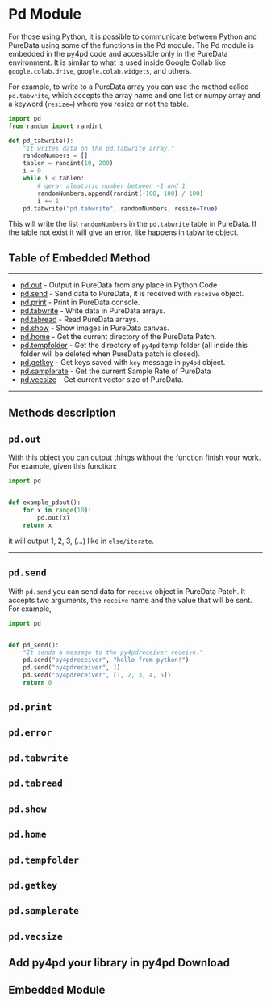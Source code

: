 # Pd Module

For those using Python, it is possible to communicate between Python and PureData using some of the functions in the Pd module. The Pd module is embedded in the py4pd code and accessible only in the PureData environment. It is similar to what is used inside Google Collab like `google.colab.drive`, `google.colab.widgets`, and others.

For example, to write to a PureData array you can use the method called `pd.tabwrite`, which accepts the array name and one list or numpy array and a keyword (`resize=`) where you resize or not the table. 

``` Python
import pd
from random import randint

def pd_tabwrite():
    "It writes data on the pd.tabwrite array."
    randomNumbers = []
    tablen = randint(10, 200)
    i = 0
    while i < tablen:
        # gerar aleatoric number between -1 and 1
        randomNumbers.append(randint(-100, 100) / 100)
        i += 1
    pd.tabwrite("pd.tabwrite", randomNumbers, resize=True)

```

This will write the list `randomNumbers` in the `pd.tabwrite` table in PureData. If the table not exist it will give an error, like happens in tabwrite object.



## Table of Embedded Method

--------------------------- 
* [pd.out](##pd.out) - Output in PureData from any place in Python Code 
* [pd.send](##pd.send) - Send data to PureData, it is received with `receive` object.
* [pd.print](##pd.print) - Print in PureData console.
* [pd.tabwrite](##pd.tabwrite) - Write data in PureData arrays.
* [pd.tabread](##pd.tabread) - Read PureData arrays.
* [pd.show](##pd.show) - Show images in PureData canvas.
* [pd.home](##pd.home) - Get the current directory of the PureData Patch.
* [pd.tempfolder](##pd.tempfolder) - Get the directory of `py4pd` temp folder (all inside this folder will be deleted when PureData patch is closed).
* [pd.getkey](##pd.getkey) - Get keys saved with `key` message in `py4pd` object.
* [pd.samplerate](##pd.samplerate) - Get the current Sample Rate of PureData
* [pd.vecsize](##pd.vecsize) - Get current vector size of PureData.
-------------------------

## Methods description

 ## `pd.out` 

With this object you can output things without the function finish your work. For example, given this function:

``` Python
import pd


def example_pdout():
    for x in range(10):
    	pd.out(x)
    return x
```
it will output 1, 2, 3, (...) like in `else/iterate`. 

---------------------------

 ## `pd.send` 

With `pd.send` you can send data for `receive` object in PureData Patch. It accepts two arguments, the `receive` name and the value that will be sent. For example, 
``` python
import pd


def pd_send():
    "It sends a message to the py4pdreceiver receive."	
	pd.send("py4pdreceiver", "hello from python!")
	pd.send("py4pdreceiver", 1)
	pd.send("py4pdreceiver", [1, 2, 3, 4, 5])
	return 0

```

 ## `pd.print` 


 ## `pd.error` 

 ## `pd.tabwrite` 

 ## `pd.tabread`
 
 ## `pd.show`

 ## `pd.home`

 ## `pd.tempfolder`

 ## `pd.getkey`
    
 ## `pd.samplerate`

 ## `pd.vecsize`






## Add py4pd your library in py4pd Download

## Embedded Module

